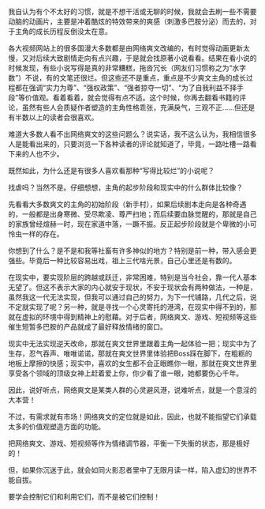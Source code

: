 我自认为有个不太好的习惯，就是不想干活或无聊的时候，我就会去刷一些不需要动脑的动画片，主要是冲着酷炫的特效带来的爽感（刺激多巴胺分泌）而去的，对于主角的成长历程反倒没太在意。

各大视频网站上的很多国漫大多数都是由网络爽文改编的，有时觉得动画更新太慢，又对后续大致剧情走向有点兴趣，于是就会找原著小说看看。结果在看小说的时候发现，有些小说写得是真的非常糟糕，拖沓冗长（网友们习惯称之为“水字数”）不说，有的文笔还很烂。但这些还不是重点，重点是不少爽文主角的成长过程都在强调“实力为尊”、“强权政策”、“强者掠夺一切”、“为了自我利益不择手段”等价值观。看着看着，就会觉得有点不适。这个时候，你再去翻看书籍的评论，虽然有些人会质疑作者塑造的主角性格乖张，充满戾气，三观不正……但还是有半数以上的读者会很喜欢。

难道大多数人看不出网络爽文的这些问题么？说实话，我不这么认为，我相信很多人是能看出来的，只要浏览一下各种读者的评论就知道了，毕竟，一路吐槽一路看下来的人也不少。

既然如此，为什么还是有很多人喜欢看那种“写得比较烂”的小说呢？

找虐吗？当然不是。仔细想想，主角的起步阶段和现实中的什么群体比较像？

先看看大多数爽文的主角的初始阶段（新手村），如果后续剧本走向是各种奇遇的，一般都是出身寒微、受尽欺凌、尊严扫地；而后续要血脉觉醒的，那就是自己的家族曾经煊赫一时，现在家道中落，一蹶不振。反正起步阶段就是个卑微的小可怜虫一样的存在。

你想到了什么？是不是和我等社畜有许多神似的地方？特别是前一种，带入感会更强些。毕竟后一种比较容易出戏，祖上三代啥光景，自己心里还是有数的。

在现实中，要实现阶层的跨越或跃迁，非常困难，特别是当今社会，靠一代人基本无望了。但这不表示大家的内心就安于现状，不安于现状会有两种做法，一种是，虽然我这一代无法实现，但我可以通过自己的努力，为下一代铺路，几代之后，说不定就实现了呢？另一种，就是寻找一个心灵寄托的港湾，在现实中得不到的，那就在虚拟的环境中得到精神上的慰藉。对于后者，网络爽文、游戏、短视频等这些催生短暂多巴胺的产品就成了最好释放情绪的窗口。

现实中无法实现逆天改命，那就在爽文世界里跟着主角一起体验一把；现实中为了生存，忍气吞声、唯唯诺诺，那就在爽文世界里体验把Boss踩在脚下，在粗粝的地板上摩擦的快感；现实中，喜欢的女生都不会正眼瞧你一眼，那就在爽文世界里享受各个领域的顶级女神上赶着爱上你，你少看了谁一眼，她都要伤心千年。

因此，说好听点，网络爽文是某类人群的心灵避风港，说难听点，就是一个意淫的大本营！

不过，有需求就有市场！网络爽文的定位就是如此，因此，也就不能指望它们承载太多的价值观塑造方面的功能。

把网络爽文、游戏、短视频等作为情绪调节器，平衡一下失衡的状态，那是极好的！

但，如果你沉迷于此，就会如同火影忍者里中了无限月读一样，陷入虚幻的世界不能自拔。

要学会控制它们和利用它们，而不是被它们控制！